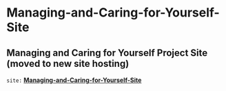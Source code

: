 # Managing-and-Caring-for-Yourself-Site
Managing and Caring for Yourself Project Site (moved to new site hosting)
---
`site:` [**Managing-and-Caring-for-Yourself-Site**](https://cadlaxa.github.io/Managing-and-Caring-for-Yourself-Site/)
